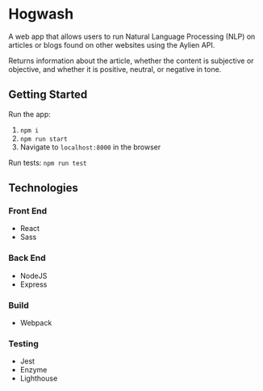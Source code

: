 # Hogwash
A web app that allows users to run Natural Language Processing (NLP) on articles or blogs found on other websites using the Aylien API. 

Returns information about the article, whether the content is subjective or objective, and whether it is positive, neutral, or negative in tone.

## Getting Started

Run the app:
1. `npm i`
2. `npm run start`
3. Navigate to `localhost:8000` in the browser

Run tests:
`npm run test`

## Technologies

### Front End
* React
* Sass

### Back End
* NodeJS
* Express

### Build
* Webpack

### Testing
* Jest
* Enzyme
* Lighthouse

